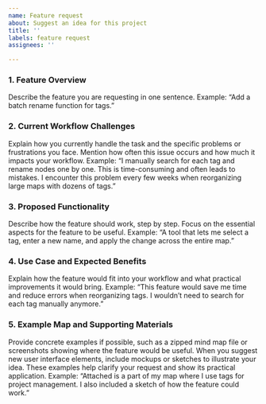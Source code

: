 ```yaml
---
name: Feature request
about: Suggest an idea for this project
title: ''
labels: feature request
assignees: ''

---
```


### 1. Feature Overview

Describe the feature you are requesting in one sentence.
Example: “Add a batch rename function for tags.”

### 2. Current Workflow Challenges

Explain how you currently handle the task and the specific problems or frustrations you face. Mention how often this issue occurs and how much it impacts your workflow.
Example: “I manually search for each tag and rename nodes one by one. This is time-consuming and often leads to mistakes. I encounter this problem every few weeks when reorganizing large maps with dozens of tags.”

### 3. Proposed Functionality

Describe how the feature should work, step by step. Focus on the essential aspects for the feature to be useful.
Example: “A tool that lets me select a tag, enter a new name, and apply the change across the entire map.”

### 4. Use Case and Expected Benefits

Explain how the feature would fit into your workflow and what practical improvements it would bring.
Example: “This feature would save me time and reduce errors when reorganizing tags. I wouldn’t need to search for each tag manually anymore.”

### 5. Example Map and Supporting Materials

Provide concrete examples if possible, such as a zipped mind map file or screenshots showing where the feature would be useful. When you suggest new user interface elements, include mockups or sketches to illustrate your idea. These examples help clarify your request and show its practical application.
Example: “Attached is a part of my map where I use tags for project management. I also included a sketch of how the feature could work.”
